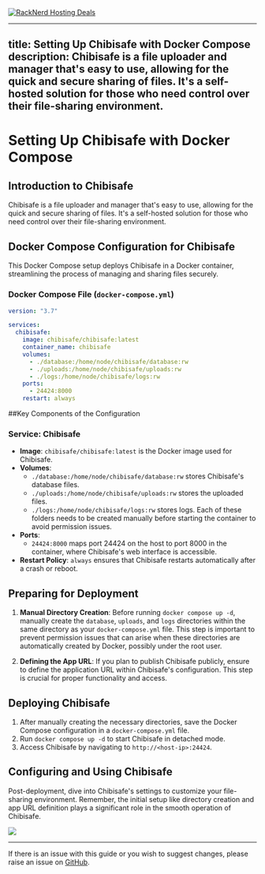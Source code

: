<a href="https://my.racknerd.com/aff.php?aff=5792ref=techdox.nz" target="_blank">
    <img src="https://racknerd.com/banners/728x90.gif" alt="RackNerd Hosting Deals">
</a>

---
title: Setting Up Chibisafe with Docker Compose
description: Chibisafe is a file uploader and manager that's easy to use, allowing for the quick and secure sharing of files. It's a self-hosted solution for those who need control over their file-sharing environment.
---

# Setting Up Chibisafe with Docker Compose

## Introduction to Chibisafe

Chibisafe is a file uploader and manager that's easy to use, allowing for the quick and secure sharing of files. It's a self-hosted solution for those who need control over their file-sharing environment.

## Docker Compose Configuration for Chibisafe

This Docker Compose setup deploys Chibisafe in a Docker container, streamlining the process of managing and sharing files securely.

### Docker Compose File (`docker-compose.yml`)

```yaml
version: "3.7"

services:
  chibisafe:
    image: chibisafe/chibisafe:latest
    container_name: chibisafe
    volumes:
      - ./database:/home/node/chibisafe/database:rw
      - ./uploads:/home/node/chibisafe/uploads:rw
      - ./logs:/home/node/chibisafe/logs:rw
    ports:
      - 24424:8000
    restart: always
```

##Key Components of the Configuration

### Service: Chibisafe
- **Image**: `chibisafe/chibisafe:latest` is the Docker image used for Chibisafe.
- **Volumes**: 
  - `./database:/home/node/chibisafe/database:rw` stores Chibisafe's database files.
  - `./uploads:/home/node/chibisafe/uploads:rw` stores the uploaded files.
  - `./logs:/home/node/chibisafe/logs:rw` stores logs.
  Each of these folders needs to be created manually before starting the container to avoid permission issues.
- **Ports**: 
  - `24424:8000` maps port 24424 on the host to port 8000 in the container, where Chibisafe's web interface is accessible.
- **Restart Policy**: `always` ensures that Chibisafe restarts automatically after a crash or reboot.

## Preparing for Deployment

1. **Manual Directory Creation**: Before running `docker compose up -d`, manually create the `database`, `uploads`, and `logs` directories within the same directory as your `docker-compose.yml` file. This step is important to prevent permission issues that can arise when these directories are automatically created by Docker, possibly under the root user.
   
2. **Defining the App URL**: If you plan to publish Chibisafe publicly, ensure to define the application URL within Chibisafe's configuration. This step is crucial for proper functionality and access.

## Deploying Chibisafe

1. After manually creating the necessary directories, save the Docker Compose configuration in a `docker-compose.yml` file.
2. Run `docker compose up -d` to start Chibisafe in detached mode.
3. Access Chibisafe by navigating to `http://<host-ip>:24424`.

## Configuring and Using Chibisafe

Post-deployment, dive into Chibisafe's settings to customize your file-sharing environment. Remember, the initial setup like directory creation and app URL definition plays a significant role in the smooth operation of Chibisafe.


<a href="https://www.buymeacoffee.com/techdox"><img src="https://img.buymeacoffee.com/button-api/?text=Buy me a cup of tea&emoji=🍵&slug=techdox&button_colour=FFDD00&font_colour=000000&font_family=Cookie&outline_colour=000000&coffee_colour=ffffff" /></a>


---

If there is an issue with this guide or you wish to suggest changes, please raise an issue on [GitHub](https://github.com/Techdox/techdox-docs).
